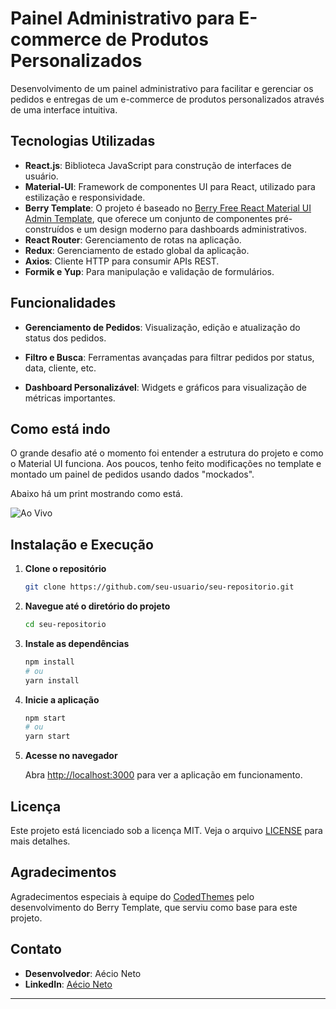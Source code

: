# Painel Administrativo para E-commerce de Produtos Personalizados

Desenvolvimento de um painel administrativo para facilitar e gerenciar os pedidos e entregas de um e-commerce de produtos personalizados através de uma interface intuitiva. 

## Tecnologias Utilizadas

- **React.js**: Biblioteca JavaScript para construção de interfaces de usuário.
- **Material-UI**: Framework de componentes UI para React, utilizado para estilização e responsividade.
- **Berry Template**: O projeto é baseado no [Berry Free React Material UI Admin Template](https://github.com/codedthemes/berry-free-react-admin-template), que oferece um conjunto de componentes pré-construídos e um design moderno para dashboards administrativos.
- **React Router**: Gerenciamento de rotas na aplicação.
- **Redux**: Gerenciamento de estado global da aplicação.
- **Axios**: Cliente HTTP para consumir APIs REST.
- **Formik e Yup**: Para manipulação e validação de formulários.

## Funcionalidades

- **Gerenciamento de Pedidos**: Visualização, edição e atualização do status dos pedidos.
<!-- - **Rastreamento de Entregas**: Monitoramento em tempo real das entregas. -->
- **Filtro e Busca**: Ferramentas avançadas para filtrar pedidos por status, data, cliente, etc.
<!-- - **Notificações**: Alertas sobre novos pedidos e atualizações de status. -->
<!-- - **Autenticação e Autorização**: Controle de acesso baseado em permissões de usuário. -->
- **Dashboard Personalizável**: Widgets e gráficos para visualização de métricas importantes.

## Como está indo

O grande desafio até o momento foi entender a estrutura do projeto e como o Material UI funciona. Aos poucos, tenho feito modificações no template e montado um painel de pedidos usando dados "mockados". 

Abaixo há um print mostrando como está. 

![Ao Vivo](/vite/src/assets/images/DeskSA.png)

## Instalação e Execução

1. **Clone o repositório**

   ```bash
   git clone https://github.com/seu-usuario/seu-repositorio.git
   ```

2. **Navegue até o diretório do projeto**

   ```bash
   cd seu-repositorio
   ```

3. **Instale as dependências**

   ```bash
   npm install
   # ou
   yarn install
   ```

4. **Inicie a aplicação**

   ```bash
   npm start
   # ou
   yarn start
   ```

5. **Acesse no navegador**

   Abra [http://localhost:3000](http://localhost:3000) para ver a aplicação em funcionamento.



## Licença

Este projeto está licenciado sob a licença MIT. Veja o arquivo [LICENSE](LICENSE) para mais detalhes.

## Agradecimentos

Agradecimentos especiais à equipe do [CodedThemes](https://codedthemes.com) pelo desenvolvimento do Berry Template, que serviu como base para este projeto.

## Contato

- **Desenvolvedor**: Aécio Neto
- **LinkedIn**: [Aécio Neto](https://linkedin.com/in/aecio-neto)

---

